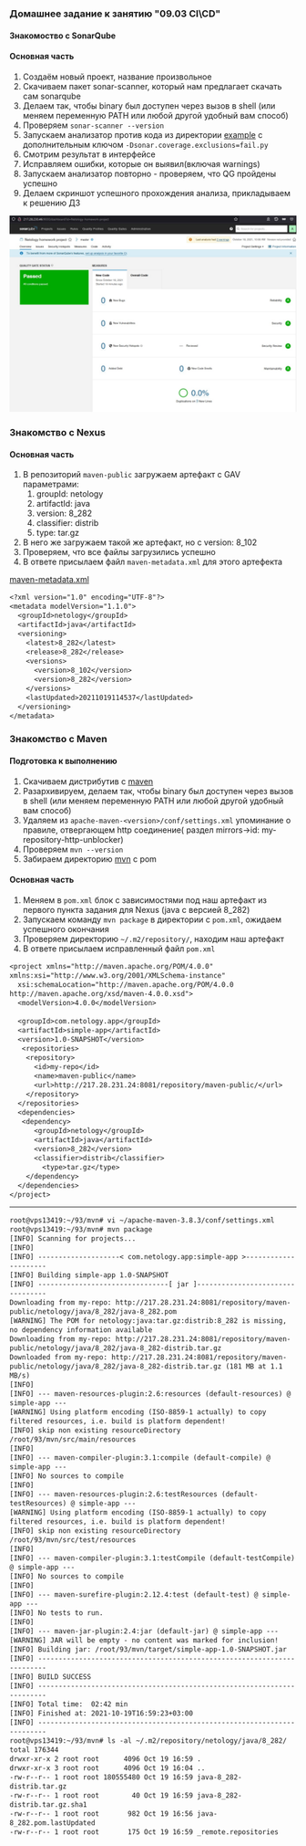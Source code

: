 ### Домашнее задание к занятию "09.03 CI\CD"


#### Знакомоство с SonarQube

#### Основная часть

1. Создаём новый проект, название произвольное
2. Скачиваем пакет sonar-scanner, который нам предлагает скачать сам sonarqube
3. Делаем так, чтобы binary был доступен через вызов в shell (или меняем переменную PATH или любой другой удобный вам способ)
4. Проверяем `sonar-scanner --version`
5. Запускаем анализатор против кода из директории [example](./example) с дополнительным ключом `-Dsonar.coverage.exclusions=fail.py`
6. Смотрим результат в интерфейсе
7. Исправляем ошибки, которые он выявил(включая warnings)
8. Запускаем анализатор повторно - проверяем, что QG пройдены успешно
9. Делаем скриншот успешного прохождения анализа, прикладываем к решению ДЗ

![alt-текст](sonarqube_screenshot.jpg)

### Знакомство с Nexus

#### Основная часть

1. В репозиторий `maven-public` загружаем артефакт с GAV параметрами:
   1. groupId: netology
   2. artifactId: java
   3. version: 8_282
   4. classifier: distrib
   5. type: tar.gz
2. В него же загружаем такой же артефакт, но с version: 8_102
3. Проверяем, что все файлы загрузились успешно
4. В ответе присылаем файл `maven-metadata.xml` для этого артефекта

[maven-metadata.xml](https://github.com/andrey-tyumin/netology-ansible-cicd-monitoring-hw/blob/main/09-ci-03-cicd/maven-metadata.xml)
```
<?xml version="1.0" encoding="UTF-8"?>
<metadata modelVersion="1.1.0">
  <groupId>netology</groupId>
  <artifactId>java</artifactId>
  <versioning>
    <latest>8_282</latest>
    <release>8_282</release>
    <versions>
      <version>8_102</version>
      <version>8_282</version>
    </versions>
    <lastUpdated>20211019114537</lastUpdated>
  </versioning>
</metadata>
```
### Знакомство с Maven

#### Подготовка к выполнению

1. Скачиваем дистрибутив с [maven](https://maven.apache.org/download.cgi)
2. Разархивируем, делаем так, чтобы binary был доступен через вызов в shell (или меняем переменную PATH или любой другой удобный вам способ)
3. Удаляем из `apache-maven-<version>/conf/settings.xml` упоминание о правиле, отвергающем http соединение( раздел mirrors->id: my-repository-http-unblocker)
4. Проверяем `mvn --version`
5. Забираем директорию [mvn](./mvn) с pom

#### Основная часть

1. Меняем в `pom.xml` блок с зависимостями под наш артефакт из первого пункта задания для Nexus (java с версией 8_282)
2. Запускаем команду `mvn package` в директории с `pom.xml`, ожидаем успешного окончания
3. Проверяем директорию `~/.m2/repository/`, находим наш артефакт
4. В ответе присылаем исправленный файл `pom.xml`

```
<project xmlns="http://maven.apache.org/POM/4.0.0" xmlns:xsi="http://www.w3.org/2001/XMLSchema-instance"
  xsi:schemaLocation="http://maven.apache.org/POM/4.0.0 http://maven.apache.org/xsd/maven-4.0.0.xsd">
  <modelVersion>4.0.0</modelVersion>
 
  <groupId>com.netology.app</groupId>
  <artifactId>simple-app</artifactId>
  <version>1.0-SNAPSHOT</version>
   <repositories>
    <repository>
      <id>my-repo</id>
      <name>maven-public</name>
      <url>http://217.28.231.24:8081/repository/maven-public/</url>
    </repository>
  </repositories>
  <dependencies>
   <dependency>
      <groupId>netology</groupId>
      <artifactId>java</artifactId>
      <version>8_282</version>
      <classifier>distrib</classifier>
        <type>tar.gz</type>
    </dependency>
  </dependencies>
</project>
```
---
```
root@vps13419:~/93/mvn# vi ~/apache-maven-3.8.3/conf/settings.xml
root@vps13419:~/93/mvn# mvn package
[INFO] Scanning for projects...
[INFO] 
[INFO] --------------------< com.netology.app:simple-app >---------------------
[INFO] Building simple-app 1.0-SNAPSHOT
[INFO] --------------------------------[ jar ]---------------------------------
Downloading from my-repo: http://217.28.231.24:8081/repository/maven-public/netology/java/8_282/java-8_282.pom
[WARNING] The POM for netology:java:tar.gz:distrib:8_282 is missing, no dependency information available
Downloading from my-repo: http://217.28.231.24:8081/repository/maven-public/netology/java/8_282/java-8_282-distrib.tar.gz
Downloaded from my-repo: http://217.28.231.24:8081/repository/maven-public/netology/java/8_282/java-8_282-distrib.tar.gz (181 MB at 1.1 MB/s)
[INFO] 
[INFO] --- maven-resources-plugin:2.6:resources (default-resources) @ simple-app ---
[WARNING] Using platform encoding (ISO-8859-1 actually) to copy filtered resources, i.e. build is platform dependent!
[INFO] skip non existing resourceDirectory /root/93/mvn/src/main/resources
[INFO] 
[INFO] --- maven-compiler-plugin:3.1:compile (default-compile) @ simple-app ---
[INFO] No sources to compile
[INFO] 
[INFO] --- maven-resources-plugin:2.6:testResources (default-testResources) @ simple-app ---
[WARNING] Using platform encoding (ISO-8859-1 actually) to copy filtered resources, i.e. build is platform dependent!
[INFO] skip non existing resourceDirectory /root/93/mvn/src/test/resources
[INFO] 
[INFO] --- maven-compiler-plugin:3.1:testCompile (default-testCompile) @ simple-app ---
[INFO] No sources to compile
[INFO] 
[INFO] --- maven-surefire-plugin:2.12.4:test (default-test) @ simple-app ---
[INFO] No tests to run.
[INFO] 
[INFO] --- maven-jar-plugin:2.4:jar (default-jar) @ simple-app ---
[WARNING] JAR will be empty - no content was marked for inclusion!
[INFO] Building jar: /root/93/mvn/target/simple-app-1.0-SNAPSHOT.jar
[INFO] ------------------------------------------------------------------------
[INFO] BUILD SUCCESS
[INFO] ------------------------------------------------------------------------
[INFO] Total time:  02:42 min
[INFO] Finished at: 2021-10-19T16:59:23+03:00
[INFO] ------------------------------------------------------------------------
root@vps13419:~/93/mvn# ls -al ~/.m2/repository/netology/java/8_282/
total 176344
drwxr-xr-x 2 root root      4096 Oct 19 16:59 .
drwxr-xr-x 3 root root      4096 Oct 19 16:04 ..
-rw-r--r-- 1 root root 180555480 Oct 19 16:59 java-8_282-distrib.tar.gz
-rw-r--r-- 1 root root        40 Oct 19 16:59 java-8_282-distrib.tar.gz.sha1
-rw-r--r-- 1 root root       982 Oct 19 16:56 java-8_282.pom.lastUpdated
-rw-r--r-- 1 root root       175 Oct 19 16:59 _remote.repositories
```
